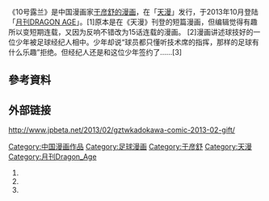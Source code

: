 《10号露兰》是中国漫画家[于彦舒的漫画](../Page/于彦舒.md "wikilink")，在「[天漫](../Page/天漫.md "wikilink")」发行，于2013年10月登陆「[月刊DRAGON
AGE](https://zh.wikipedia.org/wiki/月刊DRAGON_AGE "wikilink")」。\[1\]原本是在《天漫》刊登的短篇漫画，但编辑觉得有趣所以变短期连载，又因为反响不错改为15话连载的漫画。
\[2\]漫画讲述球技好的一位少年被足球经纪人相中。少年却说“球员都只懂听技术席的指挥，那样的足球有什么乐趣”拒绝。但经纪人还是和这位少年签约了……\[3\]

## 參考資料

## 外部链接

<http://www.jpbeta.net/2013/02/gztwkadokawa-comic-2013-02-gift/>

[Category:中国漫画作品](https://zh.wikipedia.org/wiki/Category:中国漫画作品 "wikilink")
[Category:足球漫画](https://zh.wikipedia.org/wiki/Category:足球漫画 "wikilink")
[Category:于彦舒](https://zh.wikipedia.org/wiki/Category:于彦舒 "wikilink")
[Category:天漫](https://zh.wikipedia.org/wiki/Category:天漫 "wikilink")
[Category:月刊Dragon_Age](https://zh.wikipedia.org/wiki/Category:月刊Dragon_Age "wikilink")

1.
2.
3.